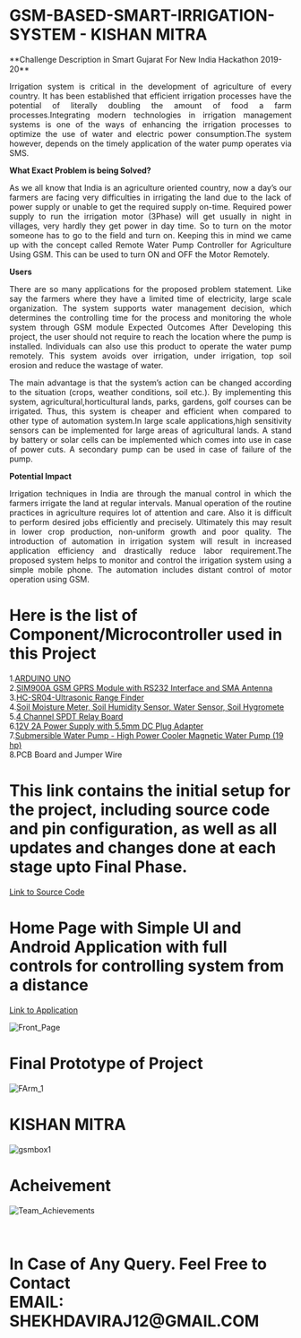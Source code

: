 <h1> GSM-BASED-SMART-IRRIGATION-SYSTEM  - KISHAN MITRA </h1>
<meta name='GSM-BASED-SMART-IRRIGATION-SYSTEM ' content='GSM-BASED-SMART-IRRIGATION-SYSTEM , smart irrigation, iot , farming, automation in farming,prototype in agricuiture, gujarat hackthon, india hackathon, solving farmers problems, KISHAN MITRA'>
**Challenge Description in Smart Gujarat For New India Hackathon 2019-20**

<p align="justify">Irrigation system is critical in the development of agriculture of every country. It has been established that efficient irrigation processes have the potential of literally doubling the
amount of food a farm processes.Integrating modern technologies in irrigation management systems is one of the ways of enhancing the irrigation processes to optimize the use of water and 
electric power consumption.The system however, depends on the timely application of the water pump operates via SMS. </p>

**What Exact Problem is being Solved?**

<p align="justify">As we all know that India is an agriculture oriented country, now a day’s our farmers are facing very difficulties in irrigating the land due to the lack of power supply or unable to get
the required supply on-time. Required power supply to run the irrigation motor (3Phase) will get usually in night in villages, very hardly they get power in day time. So to turn on the
motor someone has to go to the field and turn on. Keeping this in mind we came up with the concept called Remote Water Pump Controller for Agriculture Using GSM. This can be used to 
turn ON and OFF the Motor Remotely.</p>

**Users**

<p align="justify">There are so many applications for the proposed problem statement. Like say the farmers where they have a limited time of electricity, large scale organization. The system supports
water management decision, which determines the controlling time for the process and monitoring the whole system through GSM module Expected Outcomes After Developing this project, 
the user should not require to reach the location where the pump is installed. Individuals can also use this product to operate the water pump remotely. 
This system avoids over irrigation, under irrigation, top soil erosion and reduce the wastage of water.</p>

<p align="justify">The main advantage is that the system’s action can be changed according to the situation (crops, weather conditions, soil etc.). By implementing this system, agricultural,horticultural lands, 
parks, gardens, golf courses can be irrigated. Thus, this system is cheaper and efficient when compared to other type of automation system.In large scale applications,high sensitivity sensors 
can be implemented for large areas of agricultural lands. A stand by battery or solar cells can be implemented which comes into use in case of power cuts. A
secondary pump can be used in case of failure of the pump.</p>

**Potential Impact**
<p align="justify">Irrigation techniques in India are through the manual control in which the farmers irrigate the land at regular intervals. Manual operation of the routine practices in agriculture requires lot of attention and care. 
Also it is difficult to perform desired jobs efficiently and precisely. Ultimately this may result in lower crop production, non-uniform growth and poor quality. 
The  introduction of automation in irrigation system will result in increased application efficiency and drastically reduce labor requirement.The proposed system helps to monitor and control the irrigation system using a simple mobile phone. 
The automation includes distant control of motor operation using GSM.</p>

<h1> Here is the list of Component/Microcontroller used in this Project </h1>

1.[ARDUINO UNO](https://www.arduino.cc/en/Guide/ArduinoUno/)<br>
2.[SIM900A GSM GPRS Module with RS232 Interface and SMA Antenna](https://www.googleadservices.com/pagead/aclk?sa=L&ai=DChcSEwjV4_GJhOHzAhVQKysKHZK6CBQYABAEGgJzZg&ae=2&ohost=www.google.com&cid=CAESQeD2Oi9cmYEHwfMSGk4RCtQse6USNyCPbmKE02HHN9EJ_Pd6_MoOa7j-_d0ND7vMJN5bOGaCfgqw4l0Bl73wJ8Mc&sig=AOD64_2AVPvPD1JFhs8PI6pxnSMyE-bNoA&ctype=5&q=&ved=2ahUKEwjsh-mJhOHzAhUb7XMBHWwYD1wQ9aACegQIARBC&adurl=)
<br>
3.[HC-SR04-Ultrasonic Range Finder](https://robu.in/product/hc-sr04-ultrasonic-range-finder/)<br>
4.[Soil Moisture Meter, Soil Humidity Sensor, Water Sensor, Soil Hygromete](https://robu.in/product/soil-moisture-meter-soil-humidity-sensor-water-sensor-soil-hygrometer-ardunio/)
<br>
5.[4 Channel SPDT Relay Board](https://robu.in/product/grove-4-channel-spdt-relay/)
<br>
6.[12V 2A Power Supply with 5.5mm DC Plug Adapter](https://robu.in/product/orange-12v-2a-power-supply-with-5-5mm-dc-plug-adapter/)
<br>
7.[Submersible Water Pump - High Power Cooler Magnetic Water Pump  (19 hp)](https://www.flipkart.com/easy-way-submersible-water-pump-high-power-cooler-magnetic/p/itmfe37af4yufupy?pid=WPMFE25T5U7EGUEZ&lid=LSTWPMFE25T5U7EGUEZB7GW3Z&marketplace=FLIPKART&cmpid=content_water-pump_12825718239_u_8965229628_gmc_pla&tgi=sem,1,G,11214002,u,,,516793455547,,,,c,,,,,,,&ef_id=CjwKCAjw5c6LBhBdEiwAP9ejG6DcebWVkbLp8WjrDJcBXAb1aA6GTbcPFuCyUyGu7qfuNu7Wk4EObRoC0WYQAvD_BwE:G:s&s_kwcid=AL!739!3!516793455547!!!u!293946777986!&gclid=CjwKCAjw5c6LBhBdEiwAP9ejG6DcebWVkbLp8WjrDJcBXAb1aA6GTbcPFuCyUyGu7qfuNu7Wk4EObRoC0WYQAvD_BwE)
<br>
8.PCB Board and Jumper Wire
<br>


<h1> This link contains the initial setup for the project, including source code and pin configuration, as well as all updates and changes done at each stage upto Final Phase. </h1> 

[Link to Source Code](https://github.com/shekhdaviraj/-GSM-BASED-SMART-IRRIGATION-SYSTEM-/tree/master/source%20code)

<h1> Home Page with Simple UI and Android Application with full controls for controlling system from a distance </h1>

[Link to Application](https://github.com/shekhdaviraj/-GSM-BASED-SMART-IRRIGATION-SYSTEM-/tree/master/APP)

![Front_Page](https://user-images.githubusercontent.com/29841028/138566218-dc4146ad-f44c-411c-bb0a-908efdf94c65.jpg)

<h1> Final Prototype of Project </h1>

![FArm_1](https://user-images.githubusercontent.com/29841028/138566242-4fe61a6f-159b-4b86-bde0-3ec9deed7f02.jpeg)
<br>

<h1> KISHAN MITRA </h1>

![gsmbox1](https://user-images.githubusercontent.com/29841028/138566169-891d47f4-47b1-4d6c-9637-273cb468104c.jpeg)
<br>

<h1> Acheivement </h1>

![Team_Achievements](https://user-images.githubusercontent.com/29841028/138566274-bee37db8-cd62-4f53-9686-83c7aac28828.jpeg)

<br>

<h1> In Case of Any Query. Feel Free to Contact <br> EMAIL: SHEKHDAVIRAJ12@GMAIL.COM </h1>

